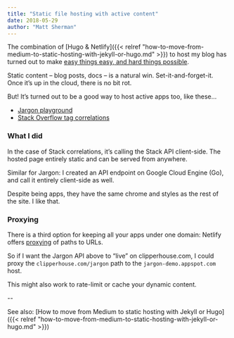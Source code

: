 ```yaml
---
title: "Static file hosting with active content"
date: 2018-05-29
author: "Matt Sherman"
---
```


The combination of [Hugo & Netlify]({{< relref "how-to-move-from-medium-to-static-hosting-with-jekyll-or-hugo.md" >}}) to host my blog has turned out to make [easy things easy, and hard things possible](https://www.quora.com/What-is-the-origin-of-the-phrase-make-the-easy-things-easy-and-the-hard-things-possible).

Static content – blog posts, docs – is a natural win. Set-it-and-forget-it. Once it’s up in the cloud, there is no bit rot.

But! It’s turned out to be a good way to host active apps too, like these…

- [Jargon playground](/jargon/)
- [Stack Overflow tag correlations](/stack-correlations/)

### What I did

In the case of Stack correlations, it’s calling the Stack API client-side. The hosted page entirely static and can be served from anywhere.

Similar for Jargon: I created an API endpoint on Google Cloud Engine (Go), and call it entirely client-side as well.

Despite being apps, they have the same chrome and styles as the rest of the site. I like that.

### Proxying

There is a third option for keeping all your apps under one domain: Netlify offers [proxying](https://www.netlify.com/docs/redirects/#proxying) of paths to URLs.

So if I want the Jargon API above to “live” on clipperhouse.com, I could proxy the `clipperhouse.com/jargon` path to the `jargon-demo.appspot.com` host.

This might also work to rate-limit or cache your dynamic content.

--

See also: [How to move from Medium to static hosting with Jekyll or Hugo]({{< relref "how-to-move-from-medium-to-static-hosting-with-jekyll-or-hugo.md" >}})